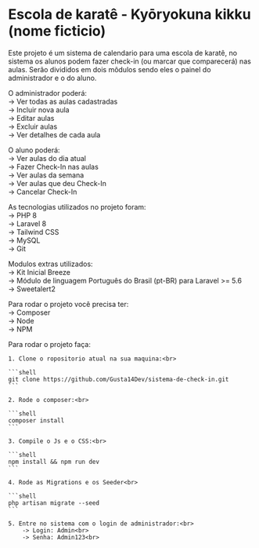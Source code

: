 <h1>Escola de karatê - Kyōryokuna kikku (nome ficticio)</h1> 

Este projeto é um sistema de calendario para uma escola de karatê, no sistema os alunos podem fazer check-in (ou marcar que comparecerá) nas aulas. Serão divididos em dois môdulos sendo eles o painel do administrador e o do aluno.

O administrador poderá:<br>
    -> Ver todas as aulas cadastradas<br>
    -> Incluir nova aula<br>
    -> Editar aulas<br>
    -> Excluir aulas<br>
    -> Ver detalhes de cada aula<br>

O aluno poderá:<br>
    -> Ver aulas do dia atual<br>
    -> Fazer Check-In nas aulas<br>
    -> Ver aulas da semana<br>
    -> Ver aulas que deu Check-In<br>
    -> Cancelar Check-In<br>

As tecnologias utilizados no projeto foram:<br>
    -> PHP 8<br>
    -> Laravel 8<br>
    -> Tailwind CSS<br>
    -> MySQL<br>
    -> Git<br>

Modulos extras utilizados:<br>
    -> Kit Inicial Breeze<br>
    -> Módulo de linguagem Português do Brasil (pt-BR) para Laravel >= 5.6<br>
    -> Sweetalert2<br>


Para rodar o projeto você precisa ter:<br>
    -> Composer<br>
    -> Node<br>
    -> NPM<br>

Para rodar o projeto faça:<br>

    1. Clone o ropositorio atual na sua maquina:<br>

    ```shell
    git clone https://github.com/Gusta14Dev/sistema-de-check-in.git
    ```
    
    2. Rode o composer:<br>

    ```shell
    composer install
    ```

    3. Compile o Js e o CSS:<br>

    ```shell
    npm install && npm run dev
    ```

    4. Rode as Migrations e os Seeder<br>

    ```shell
    php artisan migrate --seed
    ```

    5. Entre no sistema com o login de administrador:<br>
        -> Login: Admin<br>
        -> Senha: Admin123<br>